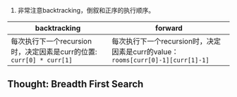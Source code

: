 1. 非常注意backtracking，倒叙和正序的执行顺序。


|backtracking|forward|
|--|--|
|每次执行下一个recursion时，决定因素是curr的位置: `curr[0] * curr[1]`|每次执行下一个recursion时，决定因素是curr的value：`rooms[curr[0]-1][curr[1]-1]`|

## Thought: Breadth First Search

